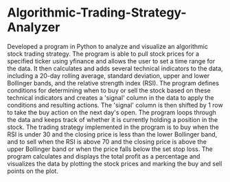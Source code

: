 # Algorithmic-Trading-Strategy-Analyzer
Developed a program in Python to analyze and visualize an algorithmic stock trading strategy. The program is able to pull stock prices for a specified ticker using yfinance and allows the user to set a time range for the data. It then calculates and adds several technical indicators to the data, including a 20-day rolling average, standard deviation, upper and lower Bollinger bands, and the relative strength index (RSI). The program defines conditions for determining when to buy or sell the stock based on these technical indicators and creates a 'signal' column in the data to apply the conditions and resulting actions. The 'signal' column is then shifted by 1 row to take the buy action on the next day's open. The program loops through the data and keeps track of whether it is currently holding a position in the stock. The trading strategy implemented in the program is to buy when the RSI is under 30 and the closing price is less than the lower Bollinger band, and to sell when the RSI is above 70 and the closing price is above the upper Bollinger band or when the price falls below the set stop loss. The program calculates and displays the total profit as a percentage and visualizes the data by plotting the stock prices and marking the buy and sell points on the plot.

